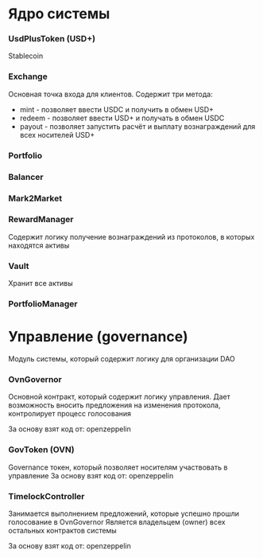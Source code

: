 

# Ядро системы

### UsdPlusToken (USD+)

Stablecoin 

### Exchange 

Основная точка входа для клиентов.
Содержит три метода: 
- mint - позволяет ввести USDC и получить в обмен USD+
- redeem - позволяет ввести USD+ и получать в обмен USDC
- payout - позволяет запустить расчёт и выплату вознаграждений для всех носителей USD+

### Portfolio

### Balancer

### Mark2Market

### RewardManager

Содержит логику получение вознаграждений из протоколов, в которых находятся активы

### Vault

Хранит все активы

### PortfolioManager



# Управление (governance)

Модуль системы, который содержит логику для организации DAO

### OvnGovernor

Основной контракт, который содержит логику управления.
Дает возможность вносить предложения на изменения протокола, контролирует процесс голосования

За основу взят код от: openzeppelin

### GovToken (OVN)

Governance токен, который позволяет носителям участвовать в управление
За основу взят код от: openzeppelin

### TimelockController 

Занимается выполнением предложений, которые успешно прошли голосование в OvnGovernor
Является владельцем (owner) всех остальных контрактов системы

За основу взят код от: openzeppelin

